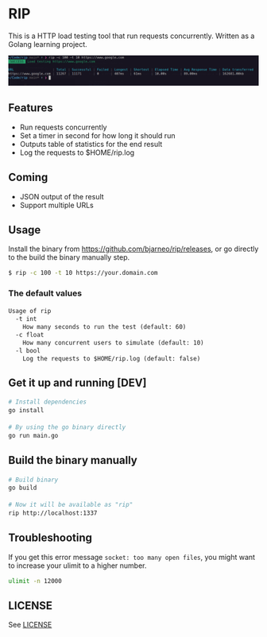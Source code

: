 # RIP

This is a HTTP load testing tool that run requests concurrently. Written as a Golang learning project.

![RIP](./rip.png)

## Features

-   Run requests concurrently
-   Set a timer in second for how long it should run
-   Outputs table of statistics for the end result
-   Log the requests to $HOME/rip.log

## Coming

-   JSON output of the result
-   Support multiple URLs

## Usage

Install the binary from <https://github.com/bjarneo/rip/releases>, or go directly to the build the binary manually step.

```bash
$ rip -c 100 -t 10 https://your.domain.com
```

### The default values

```
Usage of rip
  -t int
    How many seconds to run the test (default: 60)
  -c float
    How many concurrent users to simulate (default: 10)
  -l bool
    Log the requests to $HOME/rip.log (default: false)

```

## Get it up and running [DEV]

```bash
# Install dependencies
go install

# By using the go binary directly
go run main.go
```

## Build the binary manually

```bash
# Build binary
go build

# Now it will be available as "rip"
rip http://localhost:1337
```

## Troubleshooting

If you get this error message `socket: too many open files`, you might want to increase your ulimit to a higher number.

```bash
ulimit -n 12000
```

## LICENSE

See [LICENSE](./LICENSE)
